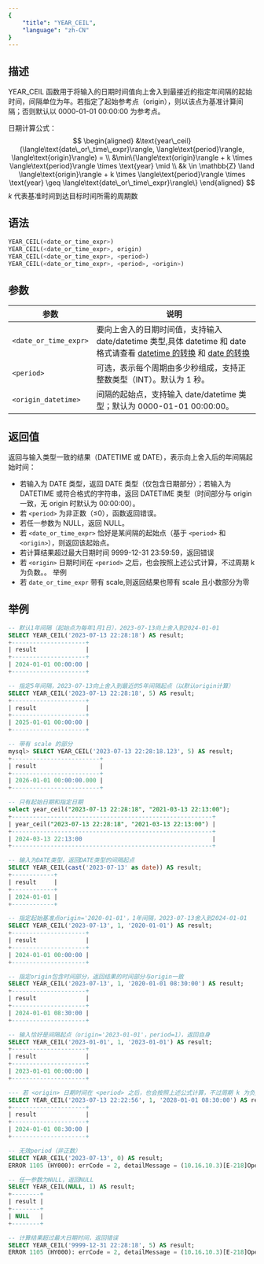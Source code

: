```yaml
---
{
    "title": "YEAR_CEIL",
    "language": "zh-CN"
}
---
```


## 描述

YEAR_CEIL 函数用于将输入的日期时间值向上舍入到最接近的指定年间隔的起始时间，间隔单位为年。若指定了起始参考点（origin），则以该点为基准计算间隔；否则默认以 0000-01-01 00:00:00 为参考点。

日期计算公式：
$$
\begin{aligned}
&\text{year\_ceil}(\langle\text{date\_or\_time\_expr}\rangle, \langle\text{period}\rangle, \langle\text{origin}\rangle) = \\
&\min\{\langle\text{origin}\rangle + k \times \langle\text{period}\rangle \times \text{year} \mid \\
&k \in \mathbb{Z} \land \langle\text{origin}\rangle + k \times \langle\text{period}\rangle \times \text{year} \geq \langle\text{date\_or\_time\_expr}\rangle\}
\end{aligned}
$$
$k$ 代表基准时间到达目标时间所需的周期数

## 语法
```sql
YEAR_CEIL(<date_or_time_expr>)
YEAR_CEIL(<date_or_time_expr>, origin)
YEAR_CEIL(<date_or_time_expr>, <period>)
YEAR_CEIL(<date_or_time_expr>, <period>, <origin>)
```

## 参数

| 参数                  | 说明                                                       |
|---------------------|----------------------------------------------------------|
| `<date_or_time_expr>`       | 要向上舍入的日期时间值，支持输入 date/datetime 类型,具体 datetime 和 date 格式请查看 [datetime 的转换](../../../../../current/sql-manual/basic-element/sql-data-types/conversion/datetime-conversion) 和 [date 的转换](../../../../../current/sql-manual/basic-element/sql-data-types/conversion/date-conversion)                              |
| `<period>`          | 可选，表示每个周期由多少秒组成，支持正整数类型（INT）。默认为 1 秒。                    |
| `<origin_datetime>` | 间隔的起始点，支持输入 date/datetime 类型；默认为 0000-01-01 00:00:00。 |


## 返回值

返回与输入类型一致的结果（DATETIME 或 DATE），表示向上舍入后的年间隔起始时间：

- 若输入为 DATE 类型，返回 DATE 类型（仅包含日期部分）；若输入为 DATETIME 或符合格式的字符串，返回 DATETIME 类型（时间部分与 origin 一致，无 origin 时默认为 00:00:00）。
- 若 `<period>` 为非正数（≤0），函数返回错误。
- 若任一参数为 NULL，返回 NULL。
- 若 `<date_or_time_expr>` 恰好是某间隔的起始点（基于 `<period>` 和 `<origin>`），则返回该起始点。
- 若计算结果超过最大日期时间 9999-12-31 23:59:59，返回错误
- 若 `<origin>` 日期时间在 `<period>` 之后，也会按照上述公式计算，不过周期 k 为负数。。
举例
- 若 `date_or_time_expr` 带有 scale,则返回结果也带有 scale 且小数部分为零

## 举例

```sql
-- 默认1年间隔（起始点为每年1月1日），2023-07-13向上舍入到2024-01-01
SELECT YEAR_CEIL('2023-07-13 22:28:18') AS result;
+---------------------+
| result              |
+---------------------+
| 2024-01-01 00:00:00 |
+---------------------+

-- 指定5年间隔，2023-07-13向上舍入到最近的5年间隔起点（以默认origin计算）
SELECT YEAR_CEIL('2023-07-13 22:28:18', 5) AS result;
+---------------------+
| result              |
+---------------------+
| 2025-01-01 00:00:00 |  
+---------------------+

-- 带有 scale 的部分 
mysql> SELECT YEAR_CEIL('2023-07-13 22:28:18.123', 5) AS result;
+-------------------------+
| result                  |
+-------------------------+
| 2026-01-01 00:00:00.000 |
+-------------------------+

-- 只有起始日期和指定日期
select year_ceil("2023-07-13 22:28:18", "2021-03-13 22:13:00");
+---------------------------------------------------------+
| year_ceil("2023-07-13 22:28:18", "2021-03-13 22:13:00") |
+---------------------------------------------------------+
| 2024-03-13 22:13:00                                     |
+---------------------------------------------------------+

-- 输入为DATE类型，返回DATE类型的间隔起点
SELECT YEAR_CEIL(cast('2023-07-13' as date)) AS result;
+------------+
| result     |
+------------+
| 2024-01-01 |
+------------+

-- 指定起始基准点origin='2020-01-01'，1年间隔，2023-07-13舍入到2024-01-01
SELECT YEAR_CEIL('2023-07-13', 1, '2020-01-01') AS result;
+---------------------+
| result              |
+---------------------+
| 2024-01-01 00:00:00 |
+---------------------+

-- 指定origin包含时间部分，返回结果的时间部分与origin一致
SELECT YEAR_CEIL('2023-07-13', 1, '2020-01-01 08:30:00') AS result;
+---------------------+
| result              |
+---------------------+
| 2024-01-01 08:30:00 |
+---------------------+

-- 输入恰好是间隔起点（origin='2023-01-01'，period=1），返回自身
SELECT YEAR_CEIL('2023-01-01', 1, '2023-01-01') AS result;
+---------------------+
| result              |
+---------------------+
| 2023-01-01 00:00:00 |
+---------------------+

--- 若 <origin> 日期时间在 <period> 之后，也会按照上述公式计算，不过周期 k 为负数。
SELECT YEAR_CEIL('2023-07-13 22:22:56', 1, '2028-01-01 08:30:00') AS result;
+---------------------+
| result              |
+---------------------+
| 2024-01-01 08:30:00 |
+---------------------+

-- 无效period（非正数）
SELECT YEAR_CEIL('2023-07-13', 0) AS result;
ERROR 1105 (HY000): errCode = 2, detailMessage = (10.16.10.3)[E-218]Operation year_ceil of 2023-07-13 00:00:00, 0 out of range

-- 任一参数为NULL，返回NULL
SELECT YEAR_CEIL(NULL, 1) AS result;
+--------+
| result |
+--------+
| NULL   |
+--------+

-- 计算结果超过最大日期时间，返回错误
SELECT YEAR_CEIL('9999-12-31 22:28:18', 5) AS result;
ERROR 1105 (HY000): errCode = 2, detailMessage = (10.16.10.3)[E-218]Operation year_ceil of 9999-12-31 22:28:18, 5 out of range
```

